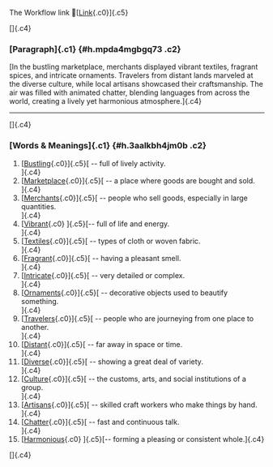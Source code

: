 The Workflow link
👏[[Link](https://www.google.com/url?q=http://www.google.com&sa=D&source=editors&ust=1756419515561116&usg=AOvVaw1okwl3D62tTcM8To1Wwc3b){.c0}]{.c5}

[]{.c4}

### [Paragraph]{.c1} {#h.mpda4mgbgq73 .c2}

[In the bustling marketplace, merchants displayed vibrant textiles,
fragrant spices, and intricate ornaments. Travelers from distant lands
marveled at the diverse culture, while local artisans showcased their
craftsmanship. The air was filled with animated chatter, blending
languages from across the world, creating a lively yet harmonious
atmosphere.]{.c4}

------------------------------------------------------------------------

[]{.c4}

### [Words & Meanings]{.c1} {#h.3aalkbh4jm0b .c2}

1.  [[Bustling](https://www.google.com/url?q=http://www.google.com&sa=D&source=editors&ust=1756419515562742&usg=AOvVaw0XTpUMzW6O-hfeYkgSy0bC){.c0}]{.c5}[ --
    full of lively activity.\
    ]{.c4}
2.  [[Marketplace](https://www.google.com/url?q=http://www.google.com&sa=D&source=editors&ust=1756419515563030&usg=AOvVaw1WjuX1gBmMvgmD6t9BfU01){.c0}]{.c5}[ --
    a place where goods are bought and sold.\
    ]{.c4}
3.  [[Merchants](https://www.google.com/url?q=http://www.google.com&sa=D&source=editors&ust=1756419515563278&usg=AOvVaw0MAfipP68ol81j79tQMlpT){.c0}]{.c5}[ --
    people who sell goods, especially in large quantities.\
    ]{.c4}
4.  [[Vibrant](https://www.google.com/url?q=http://www.google.com&sa=D&source=editors&ust=1756419515563636&usg=AOvVaw1DzaVp4CsVYLrU_tDbXMgl){.c0}
    ]{.c5}[-- full of life and energy.\
    ]{.c4}
5.  [[Textiles](https://www.google.com/url?q=http://www.google.com&sa=D&source=editors&ust=1756419515563953&usg=AOvVaw0eSmWbqGggifkaLCnfbldn){.c0}]{.c5}[ --
    types of cloth or woven fabric.\
    ]{.c4}
6.  [[Fragrant](https://www.google.com/url?q=http://www.google.com&sa=D&source=editors&ust=1756419515564326&usg=AOvVaw3znJ2WVN1S6Ook3if_6RWr){.c0}]{.c5}[ --
    having a pleasant smell.\
    ]{.c4}
7.  [[Intricate](https://www.google.com/url?q=http://www.google.com&sa=D&source=editors&ust=1756419515564622&usg=AOvVaw2hkYzDcZx652W3Fvs7wE1s){.c0}]{.c5}[ --
    very detailed or complex.\
    ]{.c4}
8.  [[Ornaments](https://www.google.com/url?q=http://www.google.com&sa=D&source=editors&ust=1756419515564829&usg=AOvVaw2ssGIfPY2dnvFaVBv7D-A2){.c0}]{.c5}[ --
    decorative objects used to beautify something.\
    ]{.c4}
9.  [[Travelers](https://www.google.com/url?q=http://www.google.com&sa=D&source=editors&ust=1756419515565037&usg=AOvVaw1Ze7PTuzhgPxK0bmQdl3DS){.c0}]{.c5}[ --
    people who are journeying from one place to another.\
    ]{.c4}
10. [[Distant](https://www.google.com/url?q=http://www.google.com&sa=D&source=editors&ust=1756419515565274&usg=AOvVaw1Cure8ELh2g2X--USrRa0x){.c0}]{.c5}[ --
    far away in space or time.\
    ]{.c4}
11. [[Diverse](https://www.google.com/url?q=http://www.google.com&sa=D&source=editors&ust=1756419515565561&usg=AOvVaw2n9UXlGFKtP8v3KhSnzuL6){.c0}]{.c5}[ --
    showing a great deal of variety.\
    ]{.c4}
12. [[Culture](https://www.google.com/url?q=http://www.google.com&sa=D&source=editors&ust=1756419515565745&usg=AOvVaw2uzNe4gVMGEkyov0u-hHbt){.c0}]{.c5}[ --
    the customs, arts, and social institutions of a group.\
    ]{.c4}
13. [[Artisans](https://www.google.com/url?q=http://www.google.com&sa=D&source=editors&ust=1756419515565939&usg=AOvVaw3rS_Aft9Q3lUpn_BORYF1r){.c0}]{.c5}[ --
    skilled craft workers who make things by hand.\
    ]{.c4}
14. [[Chatter](https://www.google.com/url?q=http://www.google.com&sa=D&source=editors&ust=1756419515566132&usg=AOvVaw2LXp5YeJ3aSiCSn311K9AR){.c0}]{.c5}[ --
    fast and continuous talk.\
    ]{.c4}
15. [[Harmonious](https://www.google.com/url?q=http://www.google.com&sa=D&source=editors&ust=1756419515566300&usg=AOvVaw3-AbphmTO9KnRg1CItkjwv){.c0}
    ]{.c5}[-- forming a pleasing or consistent whole.]{.c4}

[]{.c4}

